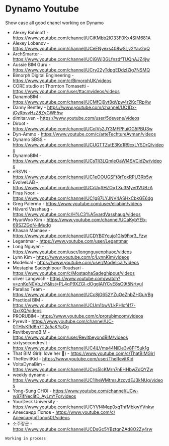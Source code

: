 # Dynamo Youtube

Show case all good chanel working on Dynamo

- Alexey Babinoff - https://www.youtube.com/channel/UCiKMbb2IO33F0Kx4SIM681A
- Alexey Lobanov - https://www.youtube.com/channel/UCeENyexs408wSl_y2Yav2qQ
- ArchSmarter  - https://www.youtube.com/channel/UCjGWj3GLfnzdfTUQnAJZ4jw
- Aussie BIM Guru - https://www.youtube.com/channel/UCry22yTdpgEDdzIZig7NSMQ
- Bimorph Digital Engineering - https://www.youtube.com/c/BimorphUK/videos
- CORE studio at Thornton Tomasetti - https://www.youtube.com/user/ttacmvideos/videos
- DanamoBIM  - https://www.youtube.com/channel/UCMfCj9vt8qVpw4r2KcFRpKw
- Danny Bentley - https://www.youtube.com/channel/UC1Dx-jGyRbvvHzZ8ZyGWF5w
- dimitar.ven - https://www.youtube.com/user/5devene/videos
- Diroot - https://www.youtube.com/channel/UCoIVs2JY3MFPFuiGG5PBU3w
- Dyn-Ammo - https://www.youtube.com/c/arteTechtureAyman/videos
- Dynamo SBSS - https://www.youtube.com/channel/UCUGTTZutE3Ko1R9cxLYSDrQ/videos
- DynamoBIM - https://www.youtube.com/channel/UCsTIj3LQmIeOaWl4SVCidZw/videos
- eRSVN  - https://www.youtube.com/channel/UC1eOOUGSFt8rTqxRPU3Rb5w
- EvolveLAB - https://www.youtube.com/channel/UCrUqAHZOqTXu3Myei1VUBzA
- Firas Noori - https://www.youtube.com/channel/UC1g87LYJNV4ASHxCbkGE6dg
- Greg Palermo - https://www.youtube.com/user/eliabim/videos
- Håvard Vasshaug - https://www.youtube.com/c/H%C3%A5vardVasshaug/videos
- HyunWoo Kim - https://www.youtube.com/channel/UCaKybYEb-69SZZGdN-iMudg
- Khasan Mamaev - https://www.youtube.com/channel/UCDYB0Ycujo1GIs9Fpr3_Fzw
- Legantmar  - https://www.youtube.com/user/Legantmar
- Long Nguyen - https://www.youtube.com/user/longnguyenphuoc/videos
- Lynn Kim - https://www.youtube.com/c/LynnKim/videos
- Modelical - https://www.youtube.com/user/Modelical/videos
- Mostapha Sadeghipour Roudsari - https://www.youtube.com/c/MostaphaSadeghipour/videos
- oliver Langwich - https://www.youtube.com/watch?v=znKeN0Vb_hY&list=PL4qP9XZGl-dOggIAlYCvE8sC9t5Nrtyul
- Parallax Team - https://www.youtube.com/channel/UCc8jG652YZuOeZhbZHGuVBg
- Practical BIM - https://www.youtube.com/channel/UCUm1bwVLkPHlcf4f7-QxrXQ/videos
- PRORUBIM - https://www.youtube.com/c/prorubimcom/videos
- Pyrevit  - https://www.youtube.com/channel/UC-0THIvKRd6n7T2a5aKYaGg
- RevitbeyondBIM  - https://www.youtube.com/user/RevitbeyondBIM/videos
- sixtysecondrevit  - https://www.youtube.com/channel/UC4jLVms44NiDe3v8FF5uk1g
- That BIM Girl(I love her 🥰) - https://www.youtube.com/c/ThatBIMGirl
- TheRevitKid  - https://www.youtube.com/user/TheRevitKid
- VoltaDynaBim  - https://www.youtube.com/channel/UCys5lcKMrn7nEHHbwZdQYZw
- weekly dynamo - https://www.youtube.com/channel/UC1lheWMtmsJtzcvdEJ3kNUg/videos
- Yong-Sung CHOI - https://www.youtube.com/channel/UCw-w87ifNecIitD_AyLmYFg/videos
- YourDesk University - https://www.youtube.com/channel/UCYVf4Mqp0xqTnfMbkwYVnkw
- Александр Попов - https://www.youtube.com/c/АлександрПопов01/videos
- 소주장군 - https://www.youtube.com/channel/UCDsGc5YBztqnZAd8O2Zy4rw

```{note}
Working in process
```